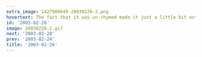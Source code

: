 ```yaml
---
extra_image: 1427900049-20030226-2.png
hovertext: The fact that it was un-rhymed made it just a little bit extra insulting.
id: '2003-02-26'
image: 20030226-2.gif
next: '2003-02-28'
prev: '2003-02-24'
title: '2003-02-26'
---
```

